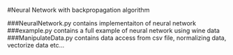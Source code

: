 #Neural Network with backpropagation algorithm

###NeuralNetwork.py contains implementaiton of neural network
###example.py contains a full example of neural network using wine data
###ManipulateData.py contains data access from csv file, normalizing data, vectorize data etc...


